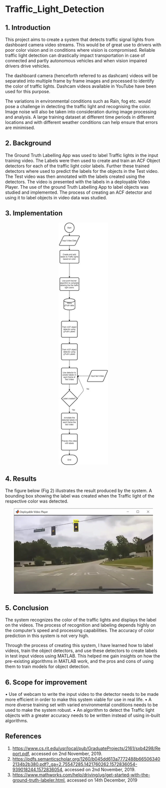 # Traffic_Light_Detection


## 1.	Introduction
This project aims to create a system that detects traffic signal lights from dashboard camera video streams. This would be of great use to drivers with poor color vision and in conditions where vision is compromised. Reliable traffic light detection can drastically impact transportation in case of connected and partly autonomous vehicles and when vision impaired drivers drive vehicles. 

The dashboard camera (henceforth referred to as dashcam) videos will be separated into multiple frame by frame images and processed to identify the color of traffic lights. Dashcam videos available in YouTube have been used for this purpose.

The variations in environmental conditions such as Rain, fog etc. would pose a challenge in detecting the traffic light and recognising the color. Image noise will also be taken into consideration during image processing and analysis. A large training dataset at different time periods in different locations and with different weather conditions can help ensure that errors are minimised. 

## 2.	Background 
The Ground Truth Labelling App was used to label Traffic lights in the input training video. The Labels were then used to create and train an ACF Object detectors for each of the traffic light color labels. Further these trained detectors where used to predict the labels for the objects in the Test video. The Test video was then annotated with the labels created using the detectors. The video is presented with the labels in a deployable Video Player.
The use of the ground Truth Labelling App to label objects was studied and implemented. The process of creating an ACF detector and using it to label objects in video data was studied.

## 3.	Implementation
<p align="center">
<img src = "https://github.com/SadhanaSai/Traffic_Light_Detection/blob/main/images/fig1.jpg" alt = "Fig 1: Process Flowchart"> 
</p>

## 4.	Results
The figure below (Fig 2) illustrates the result produced by the system. A bounding box showing the label was created when the Traffic light of the respective color was detected.
 
<p align="center">
<img src = "https://github.com/SadhanaSai/Traffic_Light_Detection/blob/main/images/fig2.png" alt = "Fig 2: Representation of the results"> 
</p>

## 5.	Conclusion
The system recognizes the color of the traffic lights and displays the label on the videos. The process of recognition and labeling depends highly on the computer’s speed and processing capabilities. The accuracy of color prediction in this system is not very high.

Through the process of creating this system, I have learned how to label videos, train the object detectors, and use these detectors to create labels in test input videos using MATLAB. This helped me gain insights on how the pre-existing algorithms in MATLAB work, and the pros and cons of using them to train models for object detection.
 
## 6.	Scope for improvement
•	Use of webcam to write the input video to the detector needs to be made more efficient in order to make this system viable for use in real life.
•	A more diverse training set with varied environmental conditions needs to be used to make the system robust.
•	An algorithm to detect the Traffic light objects with a greater accuracy needs to be written instead of using in-built algorithms.

## References
1.	https://www.cs.rit.edu/usr/local/pub/GraduateProjects/2161/sxb4298/Report.pdf, accessed on 2nd November, 2019.
2.	https://pdfs.semanticscholar.org/1260/b045dd613a7772488b665063402134b2b380.pdf?_ga=2.75547285.1421760262.1572836054-939018244.1572836054, accessed on 2nd November, 2019.
3.	https://www.mathworks.com/help/driving/ug/get-started-with-the-ground-truth-labeler.html, accessed on 14th December, 2019
